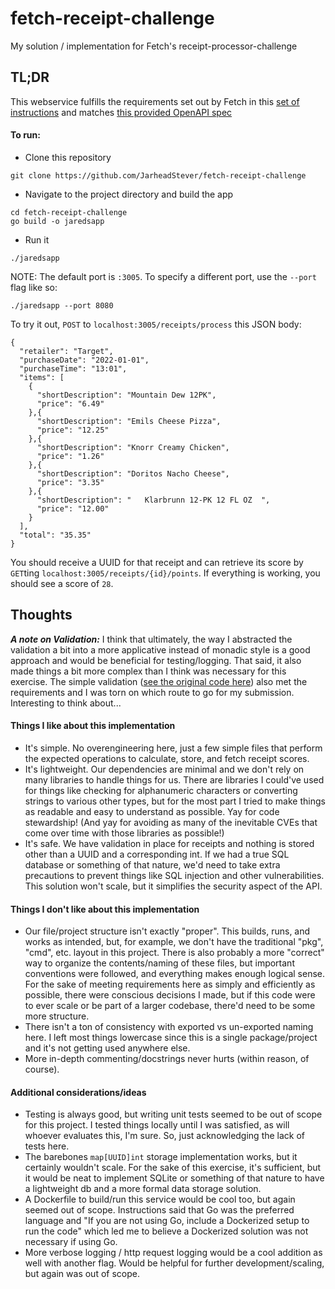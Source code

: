 # fetch-receipt-challenge
My solution / implementation for Fetch's receipt-processor-challenge

## TL;DR

This webservice fulfills the requirements set out by Fetch in this [set of instructions](./instructions/prompt.md) and matches [this provided OpenAPI spec](./instructions/apispec.yml)


#### To run:
- Clone this repository
```
git clone https://github.com/JarheadStever/fetch-receipt-challenge
```
- Navigate to the project directory and build the app
```
cd fetch-receipt-challenge
go build -o jaredsapp
```
- Run it
```
./jaredsapp
```
NOTE: The default port is `:3005`. To specify a different port, use the `--port` flag like so:
```
./jaredsapp --port 8080
```

To try it out, `POST` to `localhost:3005/receipts/process` this JSON body:
```
{
  "retailer": "Target",
  "purchaseDate": "2022-01-01",
  "purchaseTime": "13:01",
  "items": [
    {
      "shortDescription": "Mountain Dew 12PK",
      "price": "6.49"
    },{
      "shortDescription": "Emils Cheese Pizza",
      "price": "12.25"
    },{
      "shortDescription": "Knorr Creamy Chicken",
      "price": "1.26"
    },{
      "shortDescription": "Doritos Nacho Cheese",
      "price": "3.35"
    },{
      "shortDescription": "   Klarbrunn 12-PK 12 FL OZ  ",
      "price": "12.00"
    }
  ],
  "total": "35.35"
}
```

You should receive a UUID for that receipt and can retrieve its score by `GET`ting `localhost:3005/receipts/{id}/points`. If everything is working, you should see a score of `28`.


## Thoughts
***A note on Validation:*** I think that ultimately, the way I abstracted the validation a bit into a more applicative instead of monadic style is a good approach and would be beneficial for testing/logging. That said, it also made things a bit more complex than I think was necessary for this exercise. The simple validation ([see the original code here](https://github.com/JarheadStever/fetch-receipt-challenge/blob/simple-validation/receipt.go#L26-L79)) also met the requirements and I was torn on which route to go for my submission. Interesting to think about...

####  Things I like about this implementation
- It's simple. No overengineering here, just a few simple files that perform the expected operations to calculate, store, and fetch receipt scores.
- It's lightweight. Our dependencies are minimal and we don't rely on many libraries to handle things for us. There are libraries I could've used for things like checking for alphanumeric characters or converting strings to various other types, but for the most part I tried to make things as readable and easy to understand as possible. Yay for code stewardship! (And yay for avoiding as many of the inevitable CVEs that come over time with those libraries as possible!)
- It's safe. We have validation in place for receipts and nothing is stored other than a UUID and a corresponding int. If we had a true SQL database or something of that nature, we'd need to take extra precautions to prevent things like SQL injection and other vulnerabilities. This solution won't scale, but it simplifies the security aspect of the API.

####  Things I don't like about this implementation
- Our file/project structure isn't exactly "proper". This builds, runs, and works as intended, but, for example, we don't have the traditional "pkg", "cmd", etc. layout in this project. There is also probably a more "correct" way to organize the contents/naming of these files, but important conventions were followed, and everything makes enough logical sense. For the sake of meeting requirements here as simply and efficiently as possible, there were conscious decisions I made, but if this code were to ever scale or be part of a larger codebase, there'd need to be some more structure.
- There isn't a ton of consistency with exported vs un-exported naming here. I left most things lowercase since this is a single package/project and it's not getting used anywhere else.
- More in-depth commenting/docstrings never hurts (within reason, of course).

####  Additional considerations/ideas
- Testing is always good, but writing unit tests seemed to be out of scope for this project. I tested things locally until I was satisfied, as will whoever evaluates this, I'm sure. So, just acknowledging the lack of tests here.
- The barebones `map[UUID]int` storage implementation works, but it certainly wouldn't scale. For the sake of this exercise, it's sufficient, but it would be neat to implement SQLite or something of that nature to have a lightweight db and a more formal data storage solution.
- A Dockerfile to build/run this service would be cool too, but again seemed out of scope. Instructions said that Go was the preferred language and "If you are not using Go, include a Dockerized setup to run the code" which led me to believe a Dockerized solution was not necessary if using Go.
- More verbose logging / http request logging would be a cool addition as well with another flag. Would be helpful for further development/scaling, but again was out of scope.
